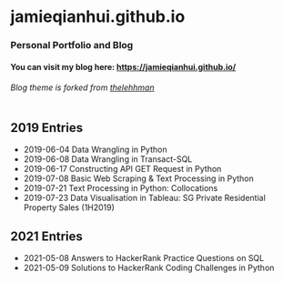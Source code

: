 # jamieqianhui.github.io
### Personal Portfolio and Blog


#### You can visit my blog here: https://jamieqianhui.github.io/
###### Blog theme is forked from [thelehhman][thelehhman]<br><br>


## 2019 Entries
+ 2019-06-04 Data Wrangling in Python
+ 2019-06-08 Data Wrangling in Transact-SQL
+ 2019-06-17 Constructing API GET Request in Python
+ 2019-07-08 Basic Web Scraping & Text Processing in Python
+ 2019-07-21 Text Processing in Python: Collocations
+ 2019-07-23 Data Visualisation in Tableau: SG Private Residential Property Sales (1H2019)

## 2021 Entries
+ 2021-05-08 Answers to HackerRank Practice Questions on SQL
+ 2021-05-09 Solutions to HackerRank Coding Challenges in Python

[thelehhman]: https://github.com/thelehhman/plainwhite-jekyll 
